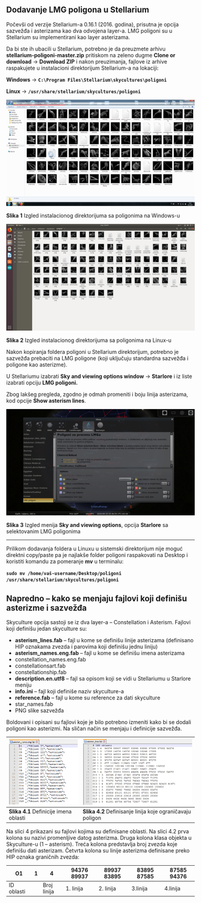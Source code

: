 ## **Dodavanje LMG poligona u Stellarium**

Počevši od verzije Stellarium-a 0.16.1 (2016. godina), prisutna je opcija sazvežđa i asterizama kao dva odvojena layer-a. LMG poligoni su u Stellarium su implementirani kao layer asterizama.

Da bi ste ih ubacili u Stellarium, potrebno je da preuzmete arhivu **stellarium-poligoni-master.zip** pritiskom na zeleno dugme **Clone or download** -> **Download ZIP** i nakon preuzimanja, fajlove iz arhive raspakujete u instalacioni direktorijum Stellarium-a na lokaciji:  


**Windows** ->  **`C:\Program Files\Stellarium\skycultures\poligoni`**

**Linux** ->  **`/usr/share/stellarium/skycultures/poligoni`**

![Izgled instalacionog direktorijuma sa poligonima na Windows-u](/uputstvo/slika1.png)

**Slika** **1** Izgled instalacionog direktorijuma sa poligonima na Windows-u

![Izgled instalacionog direktorijuma sa poligonima na Linux-u](/uputstvo/slika2.png)


**Slika** **2** Izgled instalacionog direktorijuma sa poligonima na Linux-u

Nakon kopiranja foldera poligoni u Stellarium direktorijum, potrebno je sazvežđa prebaciti na LMG poligone (koji uključuju standardna sazvežđa i poligone kao asterizme).

U Stellariumu izabrati **Sky and viewing options window** -> **Starlore** i iz liste izabrati opciju **LMG poligoni.**

Zbog lakšeg pregleda, zgodno je odmah promeniti i boju linija asterizama, kod opcije **Show asterism lines**.




![Izgled menija Sky and viewing options, opcija Starlore sa selektovanim LMG poligonima](/uputstvo/slika3.png)

**Slika** **3** Izgled menija **Sky and viewing options**, opcija **Starlore** sa selektovanim LMG poligonima



----------
Prilikom dodavanja foldera u Linuxu u sistemski direktorijum nije moguć direktni copy/paste pa je najlakše folder poligoni raspakovati na Desktop i koristiti komandu za pomeranje **mv**  u terminalu:

**`sudo mv /home/vaš-username/Desktop/poligoni /usr/share/stellarium/skycultures/poligoni`**

  
  
## **Napredno – kako se menjaju fajlovi koji definišu asterizme i sazvežđa**

Skyculture opcija sastoji se iz dva layer-a – Constellation i Asterism. Fajlovi koji definišu jedan skyculture su:

- **asterism_lines.fab** – fajl u kome se definišu linije asterizama (definisano HIP oznakama zvezda i parovima koji definišu jednu       liniju)
- **asterism_names.eng.fab** – fajl u kome se definišu imena asterizama
- constellation_names.eng.fab
- constellationsart.fab
- constellationship.fab
- **description.en.utf8** – fajl sa opisom koji se vidi u Stellariumu u Starlore meniju
- **info.ini** – fajl koji definiše naziv skyculture-a
- **reference.fab** – fajl u kome su reference za dati skyculture
- star_names.fab
- PNG slike sazvežđa

Boldovani i opisani su fajlovi koje je bilo potrebno izmeniti kako bi se dodali poligoni kao asterizmi. Na sličan način se menjaju i definicije sazvežđa.


| ![Definicije imena oblasti](/uputstvo/slika41.PNG) | ![Definisanje linija koje ograničavaju poligon](/uputstvo/slika42.PNG) | 
|--|--|
|  **Slika 4.1** Definicije imena oblasti | **Slika 4.2** Definisanje linija koje ograničavaju poligon |

Na slici 4 prikazani su fajlovi kojima su definisane oblasti. Na slici 4.2 prva kolona su nazivi promenljive datog asterizma. Druga kolona klasa objekta u Skyculture-u (1 – asterism). Treća kolona predstavlja broj zvezda koje definišu dati asterizam. Četvrta kolona su linije asterizma definisane preko HIP oznaka graničnih zvezda:

| O1 | 1 | 4 | 94376 89937 | 89937 83895 | 83895 87585 | 87585 94376 |
|--|--|--|--|--|--|--|
| ID oblasti |  | Broj linija | 1. linija | 2. linija | 3.linija | 4.linija |
